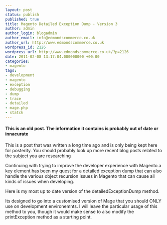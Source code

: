 ```yaml
---
layout: post
status: publish
published: true
title: Magento Detailed Exception Dump - Version 3
author: admin
author_login: blogadmin
author_email: info@edmondscommerce.co.uk
author_url: http://www.edmondscommerce.co.uk
wordpress_id: 2126
wordpress_url: http://www.edmondscommerce.co.uk/?p=2126
date: 2011-02-08 13:17:04.000000000 +00:00
categories:
- magento
tags:
- development
- magento
- exception
- debugging
- dump
- trace
- detailed
- mage.php
- statck
---
```

<div class="oldpost"><h4>This is an old post. The information it contains is probably out of date or innacurate</h4>
<p>
This is a post that was written a long time ago and is only being kept here for posterity.
You should probably look up more recent blog posts related to the subject you are researching
</p>
</div>
Continuing with trying to improve the developer experience with Magento a key element has been my quest for a detailed exception dump that can also handle the various object recursion issues in Magento that can cause all kinds of issues when developing.

Here is my most up to date version of the detailedExceptionDump method.

Its designed to go into a customised version of Mage that you should ONLY use on development environemnts. I will leave the particular usage of this method to you, though it would make sense to also modify the printException method as a starting point.

<script type="text/javascript" src="http://snipt.net/embed/a72f23e55dd732511c71a0d72260ab8b"></script>
